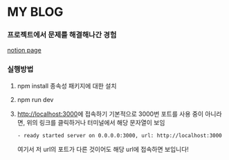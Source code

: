 # MY BLOG

### 프로젝트에서 문제를 해결해나간 경험

[notion page](https://vinitus.notion.site/My-Blog-a00f3db378274ff8aeccc11fc7cf20c4?pvs=4)

### 실행방법

1. npm install
   종속성 패키지에 대한 설치

2. npm run dev
3. [http://localhost:3000](http://localhost:3000)에 접속하기
   기본적으로 3000번 포트를 사용 중이 아니라면, 위의 링크를 클릭하거나 터미널에서 해당 문자열이 보임

   ```
   - ready started server on 0.0.0.0:3000, url: http://localhost:3000
   ```

   여기서 저 url의 포트가 다른 것이어도 해당 url에 접속하면 보입니다!
